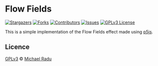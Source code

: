 #  Flow Fields

[![Stargazers][stars-shield]][stars-url]
[![Forks][forks-shield]][forks-url]
[![Contributors][contributors-shield]][contributors-url]
[![Issues][issues-shield]][issues-url]
[![GPLv3 License][license-shield]][license-url]

This is a simple implementation of the Flow Fields effect made using [p5js](https://p5js.org/).

## Licence

[GPLv3](michaelradu/p5js-flow-fields/LICENSE) © [Michael Radu](https://www.mihairadu.cf)



<!-- MARKDOWN LINKS & IMAGES -->
<!-- https://www.markdownguide.org/basic-syntax/#reference-style-links -->
[contributors-shield]: https://img.shields.io/github/contributors/michaelradu/p5js-flow-fields.svg?style=social
[contributors-url]: https://github.com/michaelradu/p5js-flow-fields/graphs/contributors
[forks-shield]: https://img.shields.io/github/forks/michaelradu/p5js-flow-fields.svg?style=social
[forks-url]: https://github.com/michaelradu/p5js-flow-fields/network/members
[stars-shield]: https://img.shields.io/github/stars/michaelradu/p5js-flow-fields.svg?style=social
[stars-url]: https://github.com/michaelradu/p5js-flow-fields/stargazers
[issues-shield]: https://img.shields.io/github/issues/michaelradu/p5js-flow-fields.svg?style=social
[issues-url]: https://github.com/michaelradu/p5js-flow-fields/issues
[license-shield]: https://img.shields.io/github/license/michaelradu/p5js-flow-fields.svg?style=social
[license-url]: https://github.com/michaelradu/p5js-flow-fields/blob/master/LICENSE